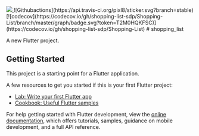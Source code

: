 <a href="https://codecov.io/gh/shopping-list-sdp/Shopping-List" > 
 <img src="https://codecov.io/gh/shopping-list-sdp/Shopping-List/branch/master/graph/badge.svg?token=T2M0HQKFSC"/> 
 </a>
![Githubactions](https://api.travis-ci.org/pixl8/sticker.svg?branch=stable)
[![codecov](https://codecov.io/gh/shopping-list-sdp/Shopping-List/branch/master/graph/badge.svg?token=T2M0HQKFSC)](https://codecov.io/gh/shopping-list-sdp/Shopping-List)
# shopping_list

A new Flutter project.

## Getting Started

This project is a starting point for a Flutter application.

A few resources to get you started if this is your first Flutter project:

- [Lab: Write your first Flutter app](https://docs.flutter.dev/get-started/codelab)
- [Cookbook: Useful Flutter samples](https://docs.flutter.dev/cookbook)

For help getting started with Flutter development, view the
[online documentation](https://docs.flutter.dev/), which offers tutorials,
samples, guidance on mobile development, and a full API reference.
